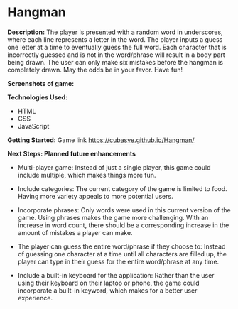 # Hangman

**Description:**
The player is presented with a random word in underscores, where each line represents a letter in the word.
The player inputs a guess one letter at a time to eventually guess the full word. 
Each character that is incorrectly guessed and is not in the word/phrase will result in a body part being drawn. 
The user can only make six mistakes before the hangman is completely drawn. 
May the odds be in your favor.
Have fun!


**Screenshots of game:**



**Technologies Used:**
- HTML
- CSS
- JavaScript


**Getting Started:** Game link
https://cubasve.github.io/Hangman/


**Next Steps: Planned future enhancements**
- Multi-player game: Instead of just a single player, this game could include multiple, which makes things more fun.

- Include categories: The current category of the game is limited to food. Having more variety appeals to more potential users.

- Incorporate phrases: Only words were used in this current version of the game. Using phrases makes the game more challenging. With an increase in word count, there should be a corresponding increase in the amount of mistakes a player can make.

- The player can guess the entire word/phrase if they choose to: Instead of guessing one character at a time until all characters are filled up, the player can type in their guess for the entire word/phrase at any time. 

- Include a built-in keyboard for the application: Rather than the user using their keyboard on their laptop or phone, the game could incorporate a built-in keyword, which makes for a better user experience.



